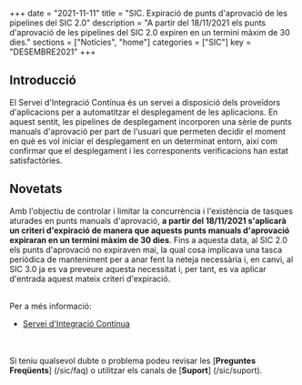 +++
date        = "2021-11-11"
title       = "SIC. Expiració de punts d'aprovació de les pipelines del SIC 2.0"
description = "A partir del 18/11/2021 els punts d'aprovació de les pipelines del SIC 2.0 expiren en un termini màxim de 30 dies."
sections    = ["Notícies", "home"]
categories  = ["SIC"]
key         = "DESEMBRE2021"
+++

## Introducció

El Servei d'Integració Contínua és un servei a disposició dels proveïdors d'aplicacions per a automatitzar el desplegament
de les aplicacions. En aquest sentit, les pipelines de desplegament incorporen una sèrie de punts manuals d'aprovació per part
de l'usuari que permeten decidir el moment en què es vol iniciar el desplegament en un determinat entorn, així com confirmar
que el desplegament i les corresponents verificacions han estat satisfactòries.

## Novetats

Amb l'objectiu de controlar i limitar la concurrència i l'existència de tasques aturades en punts manuals d'aprovació, **a partir del
18/11/2021 s'aplicarà un criteri d'expiració de manera que aquests punts manuals d'aprovació expiraran en un termini màxim de 30 dies**.
Fins a aquesta data, al SIC 2.0 els punts d'aprovació no expiraven mai, la qual cosa implicava una tasca periòdica de manteniment per a anar
fent la neteja necessària i, en canvi, al SIC 3.0 ja es va preveure aquesta necessitat i, per tant, es va aplicar d'entrada aquest mateix
criteri d'expiració.

<br/>
Per a més informació:

- [Servei d'Integració Contínua](https://canigo.ctti.gencat.cat/sic20-serveis/ci/)

<br/><br/>
Si teniu qualsevol dubte o problema podeu revisar les [**Preguntes Freqüents**] (/sic/faq) o utilitzar els canals de [**Suport**] (/sic/suport).